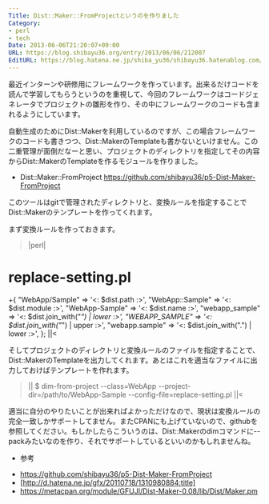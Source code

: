 ```yaml
---
Title: Dist::Maker::FromProjectというのを作りました
Category:
- perl
- tech
Date: 2013-06-06T21:20:07+09:00
URL: https://blog.shibayu36.org/entry/2013/06/06/212007
EditURL: https://blog.hatena.ne.jp/shiba_yu36/shibayu36.hatenablog.com/atom/entry/11696248318754156256
---
```


最近インターンや研修用にフレームワークを作っています。出来るだけコードを読んで学習してもらうというのを重視して、今回のフレームワークはコードジェネレータでプロジェクトの雛形を作り、その中にフレームワークのコードも含まれるようにしています。

自動生成のためにDist::Makerを利用しているのですが、この場合フレームワークのコードも書きつつ、Dist::MakerのTemplateも書かないといけません。この二重管理が面倒だなーと思い、プロジェクトのディレクトリを指定してその内容からDist::MakerのTemplateを作るモジュールを作りました。

* Dist::Maker::FromProject
https://github.com/shibayu36/p5-Dist-Maker-FromProject

このツールはgitで管理されたディレクトリと、変換ルールを指定することでDist::Makerのテンプレートを作ってくれます。

まず変換ルールを作っておきます。
>|perl|
# replace-setting.pl
+{
    "WebApp/Sample"  => '<: $dist.path :>',
    "WebApp::Sample" => '<: $dist.module :>',
    "WebApp-Sample"  => '<: $dist.name :>',
    "webapp_sample"  => '<: $dist.join_with("_") | lower :>',
    "WEBAPP_SAMPLE"  => '<: $dist.join_with("_") | upper :>',
    "webapp.sample"  => '<: $dist.join_with(".") | lower :>',
};
||<

そしてプロジェクトのディレクトリと変換ルールのファイルを指定することで、Dist::MakerのTemplateを出力してくれます。あとはこれを適当なファイルに出力しておけばテンプレートを作れます。
>||
$ dim-from-project --class=WebApp --project-dir=/path/to/WebApp-Sample --config-file=replace-setting.pl
||<

適当に自分のやりたいことが出来ればよかっただけなので、現状は変換ルールの完全一致しかサポートしてません。またCPANにも上げていないので、githubを参照してください。もしかしたらこういうのは、Dist::Makerのdimコマンドに--packみたいなのを作り、それでサポートしているといいのかもしれませんね。

* 参考
- https://github.com/shibayu36/p5-Dist-Maker-FromProject
- [http://d.hatena.ne.jp/gfx/20110718/1310980884:title]
- https://metacpan.org/module/GFUJI/Dist-Maker-0.08/lib/Dist/Maker.pm
